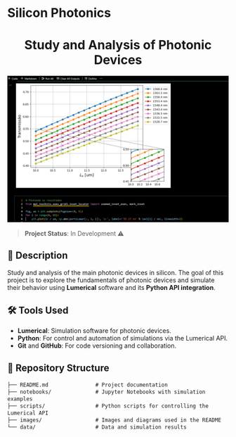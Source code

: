 # Silicon Photonics
<h1 align="center">Study and Analysis of Photonic Devices</h1>

<p align="center">
  <img src="Img/capa.png" width="600" alt="Silicon Photonics">
</p>

> **Project Status**: In Development ⚠️

## 📘 Description
Study and analysis of the main photonic devices in silicon. The goal of this project is to explore the fundamentals of photonic devices and simulate their behavior using **Lumerical** software and its **Python API integration**.

## 🛠️ Tools Used
- **Lumerical**: Simulation software for photonic devices.
- **Python**: For control and automation of simulations via the Lumerical API.
- **Git** and **GitHub**: For code versioning and collaboration.

## 📂 Repository Structure
```plaintext
├── README.md               # Project documentation
├── notebooks/              # Jupyter Notebooks with simulation examples
├── scripts/                # Python scripts for controlling the Lumerical API
├── images/                 # Images and diagrams used in the README
└── data/                   # Data and simulation results
